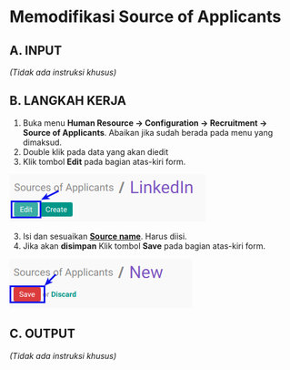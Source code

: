 # Memodifikasi Source of Applicants

## A. INPUT

*(Tidak ada instruksi khusus)*

## B. LANGKAH KERJA

1. Buka menu **Human Resource -> Configuration -> Recruitment -> Source of Applicants**. Abaikan jika sudah berada pada menu yang dimaksud.
2. Double klik pada data yang akan diedit
3. Klik tombol **Edit** pada bagian atas-kiri form.

![](../../img/source-applicants/tombol-edit.png)

3. Isi dan sesuaikan **[Source name](./penjelasan.md#field-name)**. Harus diisi.
4. Jika akan **disimpan** Klik tombol **Save** pada bagian atas-kiri form.

![](../../img/source-applicants/tombol-save.png)

## C. OUTPUT

*(Tidak ada instruksi khusus)*
